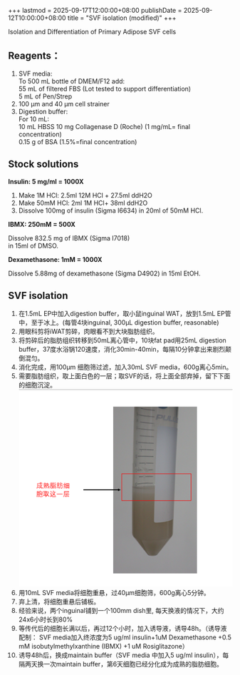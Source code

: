 +++
lastmod = 2025-09-17T12:00:00+08:00
publishDate = 2025-09-12T10:00:00+08:00
title = "SVF isolation (modified)"
+++

Isolation and Differentiation of Primary Adipose SVF cells

## Reagents：

1. SVF media:  
   To 500 mL bottle of DMEM/F12 add:  
   55 mL of filtered FBS (Lot tested to support differentiation)  
   5 mL of Pen/Strep  
2. 100 μm and 40 μm cell strainer  
3. Digestion buffer:  
   For 10 mL:  
   10 mL HBSS
   10 mg Collagenase D (Roche) (1 mg/mL= final concentration)  
   0.15 g of BSA (1.5%=final concentration)  

## Stock solutions

**Insulin: 5 mg/ml = 1000X**

1. Make 1M HCl: 2.5ml 12M HCl + 27.5ml ddH2O
2. Make 50mM HCl: 2ml 1M HCl+ 38ml ddH2O
3. Dissolve 100mg of insulin (Sigma I6634) in 20ml of 50mM HCl.

**IBMX: 250mM = 500X**

Dissolve 832.5 mg of IBMX (Sigma I7018)  
in 15ml of DMSO.

**Dexamethasone: 1mM = 1000X**

Dissolve 5.88mg of dexamethasone (Sigma D4902) in 15ml EtOH.

## SVF isolation

1. 在1.5mL EP中加入digestion buffer，取小鼠inguinal WAT，放到1.5mL EP管中，至于冰上。(每管4块inguinal, 300μL digestion buffer, reasonable)
2. 用眼科剪将iWAT剪碎，肉眼看不到大块脂肪组织。
3. 将剪碎后的脂肪组织转移到50mL离心管中，10块fat pad用25mL digestion buffer，37度水浴锅120速度，消化30min-40min，每隔10分钟拿出来剧烈颠倒混匀。
4. 消化完成，用100μm 细胞筛过滤，加入30mL SVF media，600g离心5min。
5. 需要脂肪组织，取上面白色的一层；取SVF的话，将上面全部弃掉，留下下面的细胞沉淀。
   ![primary cell](images/primary-cell.png)
6. 用10mL SVF media将细胞重悬，过40μm细胞筛，600g离心5分钟。
7. 弃上清，将细胞重悬后铺板。
8. 经验来说，两个inguinal铺到一个100mm dish里, 每天换液的情况下，大约24x6小时长到80%
9. 等传代后的细胞长满以后，再过12个小时，加入诱导液，诱导48h。（诱导液配制： SVF media加入终浓度为5 ug/ml insulin+1uM Dexamethasone +0.5 mM isobutylmethylxanthine (IBMX) +1 uM Rosiglitazone）
10. 诱导48h后，换成maintain buffer（SVF media 中加入5 ug/ml insulin），每隔两天换一次maintain buffer，第6天细胞已经分化成为成熟的脂肪细胞。